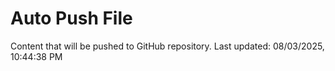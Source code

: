 # Auto Push File

Content that will be pushed to GitHub repository.
Last updated: 08/03/2025, 10:44:38 PM